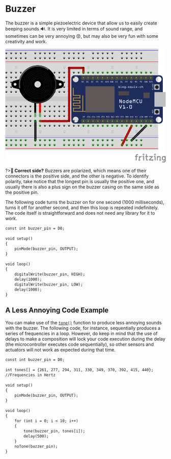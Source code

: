 # Buzzer

The buzzer is a simple piezoelectric device that allow us to easily create beeping sounds 🔊. It is very limited in terms of sound range, and sometimes can be very annoying 😡, but may also be very fun with some creativity and work.

![Buzzer Circuit](_images/actuator-buzzer.png)

?>**🤔 Correct side?** Buzzers are polarized, which means one of their connectors is the positive side, and the other is negative. To identify polarity, take notice that the longest pin is usually the positive one, and usually there is also a plus sign on the buzzer casing on the same side as the positive pin.

The following code turns the buzzer on for one second (1000 milliseconds), turns it off for another second, and then this loop is repeated indefinitely. The code itself is straightforward and does not need any library for it to work.

```arduino
const int buzzer_pin = D0;

void setup()
{
    pinMode(buzzer_pin, OUTPUT);
}

void loop()
{
    digitalWrite(buzzer_pin, HIGH);
    delay(1000);
    digitalWrite(buzzer_pin, LOW);
    delay(1000);
}
```

## A Less Annoying Code Example

You can make use of the [`tone()`](https://www.arduino.cc/reference/en/language/functions/advanced-io/tone/) function to produce less annoying sounds with the buzzer. The following code, for instance, sequentially produces a series of frequencies in a loop. However, do keep in mind that the use of delays to make a composition will lock your code execution during the delay (the microcontroller executes code sequentially), so other sensors and actuators will not work as expected during that time.

```arduino
const int buzzer_pin = D0;

int tones[] = {261, 277, 294, 311, 330, 349, 370, 392, 415, 440}; //Frequencies in Hertz

void setup()
{
    pinMode(buzzer_pin, OUTPUT);
}

void loop()
{
    for (int i = 0; i < 10; i++)
    {
        tone(buzzer_pin, tones[i]);
        delay(500);
    }
    noTone(buzzer_pin);
}
```
